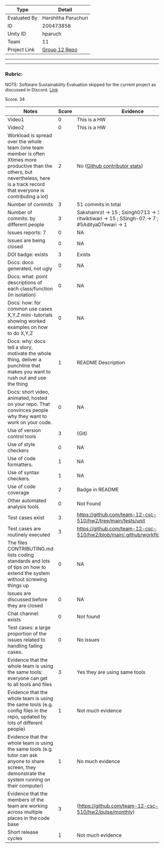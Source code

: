 |Type| Detail|
|--------|-------|
| Evaluated By | Harshitha Paruchuri |
| ID | 200473858 |
| Unity ID | hparuch |
| Team | 11 |
| Project Link | [Group 12 Repo](https://github.com/team-12-csc-510/hw2) |

******
******

### Rubric:

NOTE: Software Sustainability Evaluation skipped for the current project as discussed in Discord. [Link](https://discord.com/channels/1009547855301718107/1009549425288429608/1023416944101163069)

Score: 34

|Notes|Score|Evidence|
|-----|---------|---------|
|Video1| 0 | This is a HW | 
|Video2| 0 | This is a HW | 
|Workload is spread over the whole team (one team member is often Xtimes more productive than the others, but nevertheless, here is a track record that everyone is contributing a lot)| 2 | No ([Github contributor stats](https://github.com/team-12-csc-510/hw2/graphs/contributors)) |
|Number of commits| 3 | 51 commits in total  |
|Number of commits: by different people| 3 | Sakshamrzt -> 15 ; Ssingh0713 -> 13 ; ritwiktiwari -> 15 ; SSingh-07 -> 7 ; #5AdityaDTewari -> 1 |
|Issues reports: 7 | 0 | NA |
|Issues are being closed| 0 | NA |
|DOI badge: exists| 3 | Exists |
|Docs: doco generated, not ugly | 0 | NA |
|Docs: what: point descriptions of each class/function (in isolation) | 0 | NA |
|Docs: how: for common use cases X,Y,Z mini-tutorials showing worked examples on how to do X,Y,Z| 0 | NA |
|Docs: why: docs tell a story, motivate the whole thing, deliver a punchline that makes you want to rush out and use the thing| 1 | README Description |
|Docs: short video, animated, hosted on your repo. That convinces people why they want to work on your code.| 0 | NA |
|Use of version control tools| 3 | (Git) |
|Use of style checkers | 0 | NA |
|Use of code formatters. | 1 | NA |
|Use of syntax checkers. | 1 | NA |
|Use of code coverage | 2 | Badge in README |
|Other automated analysis tools| 0 | Not Found |
|Test cases exist| 3 | https://github.com/team-12-csc-510/hw2/tree/main/tests/unit |
|Test cases are routinely executed| 3 | https://github.com/team-12-csc-510/hw2/blob/main/.github/workflows/main.yml |
|The files CONTRIBUTING.md lists coding standards and lots of tips on how to extend the system without screwing things up| 0 | NA |
|Issues are discussed before they are closed| 0 | NA |
|Chat channel: exists| 0 | Not found |
|Test cases: a large proportion of the issues related to handling failing cases.| 0 | No issues |
|Evidence that the whole team is using the same tools: everyone can get to all tools and files| 3 | Yes they are using same tools |
|Evidence that the whole team is using the same tools (e.g. config files in the repo, updated by lots of different people)| 1 | Not much evidence |
|Evidence that the whole team is using the same tools (e.g. tutor can ask anyone to share screen, they demonstrate the system running on their computer)| 1 | No much evidence
|Evidence that the members of the team are working across multiple places in the code base| 3 | (https://github.com/team-12-csc-510/hw2/pulse/monthly) |
|Short release cycles | 1 | Not much evidence |

